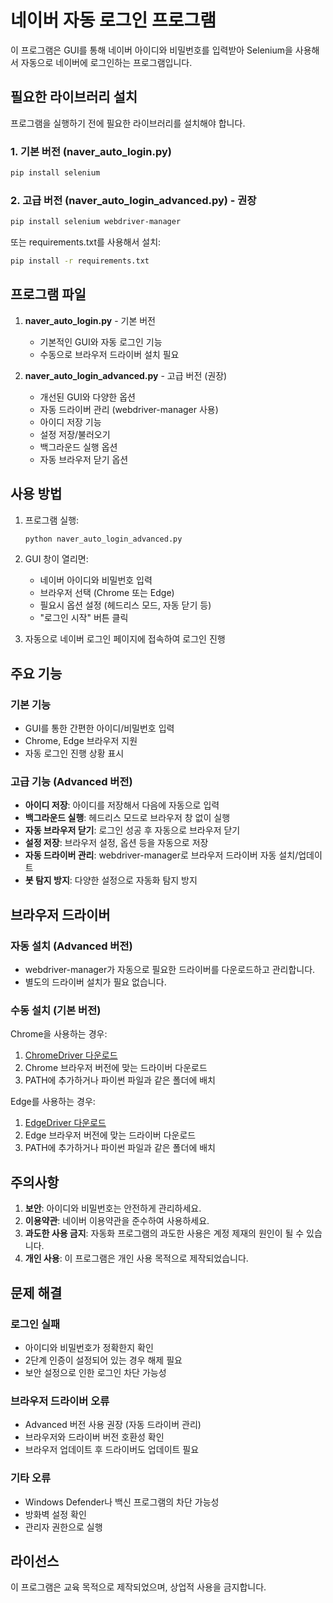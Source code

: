 # 네이버 자동 로그인 프로그램

이 프로그램은 GUI를 통해 네이버 아이디와 비밀번호를 입력받아 Selenium을 사용해서 자동으로 네이버에 로그인하는 프로그램입니다.

## 필요한 라이브러리 설치

프로그램을 실행하기 전에 필요한 라이브러리를 설치해야 합니다.

### 1. 기본 버전 (naver_auto_login.py)
```bash
pip install selenium
```

### 2. 고급 버전 (naver_auto_login_advanced.py) - 권장
```bash
pip install selenium webdriver-manager
```

또는 requirements.txt를 사용해서 설치:
```bash
pip install -r requirements.txt
```

## 프로그램 파일

1. **naver_auto_login.py** - 기본 버전
   - 기본적인 GUI와 자동 로그인 기능
   - 수동으로 브라우저 드라이버 설치 필요

2. **naver_auto_login_advanced.py** - 고급 버전 (권장)
   - 개선된 GUI와 다양한 옵션
   - 자동 드라이버 관리 (webdriver-manager 사용)
   - 아이디 저장 기능
   - 설정 저장/불러오기
   - 백그라운드 실행 옵션
   - 자동 브라우저 닫기 옵션

## 사용 방법

1. 프로그램 실행:
   ```bash
   python naver_auto_login_advanced.py
   ```

2. GUI 창이 열리면:
   - 네이버 아이디와 비밀번호 입력
   - 브라우저 선택 (Chrome 또는 Edge)
   - 필요시 옵션 설정 (헤드리스 모드, 자동 닫기 등)
   - "로그인 시작" 버튼 클릭

3. 자동으로 네이버 로그인 페이지에 접속하여 로그인 진행

## 주요 기능

### 기본 기능
- GUI를 통한 간편한 아이디/비밀번호 입력
- Chrome, Edge 브라우저 지원
- 자동 로그인 진행 상황 표시

### 고급 기능 (Advanced 버전)
- **아이디 저장**: 아이디를 저장해서 다음에 자동으로 입력
- **백그라운드 실행**: 헤드리스 모드로 브라우저 창 없이 실행
- **자동 브라우저 닫기**: 로그인 성공 후 자동으로 브라우저 닫기
- **설정 저장**: 브라우저 설정, 옵션 등을 자동으로 저장
- **자동 드라이버 관리**: webdriver-manager로 브라우저 드라이버 자동 설치/업데이트
- **봇 탐지 방지**: 다양한 설정으로 자동화 탐지 방지

## 브라우저 드라이버

### 자동 설치 (Advanced 버전)
- webdriver-manager가 자동으로 필요한 드라이버를 다운로드하고 관리합니다.
- 별도의 드라이버 설치가 필요 없습니다.

### 수동 설치 (기본 버전)
Chrome을 사용하는 경우:
1. [ChromeDriver 다운로드](https://chromedriver.chromium.org/)
2. Chrome 브라우저 버전에 맞는 드라이버 다운로드
3. PATH에 추가하거나 파이썬 파일과 같은 폴더에 배치

Edge를 사용하는 경우:
1. [EdgeDriver 다운로드](https://developer.microsoft.com/en-us/microsoft-edge/tools/webdriver/)
2. Edge 브라우저 버전에 맞는 드라이버 다운로드
3. PATH에 추가하거나 파이썬 파일과 같은 폴더에 배치

## 주의사항

1. **보안**: 아이디와 비밀번호는 안전하게 관리하세요.
2. **이용약관**: 네이버 이용약관을 준수하여 사용하세요.
3. **과도한 사용 금지**: 자동화 프로그램의 과도한 사용은 계정 제재의 원인이 될 수 있습니다.
4. **개인 사용**: 이 프로그램은 개인 사용 목적으로 제작되었습니다.

## 문제 해결

### 로그인 실패
- 아이디와 비밀번호가 정확한지 확인
- 2단계 인증이 설정되어 있는 경우 해제 필요
- 보안 설정으로 인한 로그인 차단 가능성

### 브라우저 드라이버 오류
- Advanced 버전 사용 권장 (자동 드라이버 관리)
- 브라우저와 드라이버 버전 호환성 확인
- 브라우저 업데이트 후 드라이버도 업데이트 필요

### 기타 오류
- Windows Defender나 백신 프로그램의 차단 가능성
- 방화벽 설정 확인
- 관리자 권한으로 실행

## 라이선스

이 프로그램은 교육 목적으로 제작되었으며, 상업적 사용을 금지합니다.